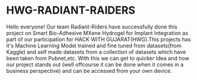 # HWG-RADIANT-RAIDERS
Hello everyone! Our team Radiant-Riders have successfully done this project on Smart Bio-Adhesive MXene Hydrogel for Implant Integration as part of our participation for HACK WITH GUJARAT(HWG).This projects has it's Machine Learning Model trained and fine tuned from datasets(from Kaggle) and self made datasets from a collection of datasets which have been taken from Pubnet,etc. With this we can get to quicker Idea and how our project stands out (well offcourse it can be done when it comes in a business perspective) and can be accessed from your own device.

